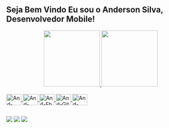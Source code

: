 ## Seja Bem Vindo Eu sou o Anderson Silva, Desenvolvedor Mobile!
<div align="center">
  <a href="https://github.com/Andersons1lva">
  <img height="150em" src="https://github-readme-stats.vercel.app/api?username=andersons1lva&show_icons=true&theme=gruvbox&include_all_commits=true&count_private=true"/>
  <img height="150em" src="https://github-readme-stats.vercel.app/api/top-langs/?username=andersons1lva&layout=compact&langs_count=7&theme=gruvbox"/>
</div>
<div style="display: inline_block"><br>
  <img align="center" alt="And-kotlin" height="30" width="40" src="https://cdn.jsdelivr.net/gh/devicons/devicon/icons/kotlin/kotlin-original.svg">
  <img align="center" alt="And-Java" height="30" width="40" src="https://cdn.jsdelivr.net/gh/devicons/devicon/icons/java/java-original.svg">
  <img align="center" alt="And-Fb" height="30" width="40" src="https://cdn.jsdelivr.net/gh/devicons/devicon/icons/firebase/firebase-plain-wordmark.svg">
  <img align="center" alt="And-Git" height="30" width="40" src="https://cdn.jsdelivr.net/gh/devicons/devicon/icons/git/git-original.svg">
  <img align="center" alt="And-AndroidS" height="30" width="40" src="https://cdn.jsdelivr.net/gh/devicons/devicon/icons/androidstudio/androidstudio-original.svg">  
  
</div>
  
  ##
 
<div>   
  <a href="https://instagram.com/andersons1lvs" target="_blank"><img src="https://img.shields.io/badge/-Instagram-%23E4405F?style=for-the-badge&logo=instagram&logoColor=white" target="_blank"></a>  
  <a href = "mailto:andersons1lva@yahoo.com.br"><img src="https://img.shields.io/badge/-Yahoo-%23333?style=for-the-badge&logo=yahoo&logoColor=white%22%20target=%22_blank"></a>
  <a href="https://www.linkedin.com/in/andersons1lva/" target="_blank"><img src="https://img.shields.io/badge/-LinkedIn-%230077B5?style=for-the-badge&logo=linkedin&logoColor=white" target="_blank"></a>   
 
</div>
